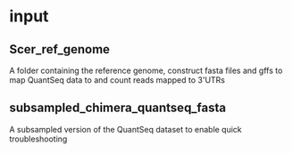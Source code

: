 # input

## Scer_ref_genome  
A folder containing the reference genome, construct fasta files and gffs to map QuantSeq data to and count reads mapped to 3'UTRs 

## subsampled_chimera_quantseq_fasta
A subsampled version of the QuantSeq dataset to enable quick troubleshooting
